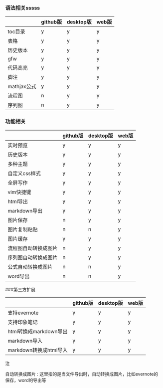 
### 语法相关sssss
 &nbsp; | github版| desktop版| web版
------------- | -------------| -------------| -------------
toc目录  | y| y| y
表格  | y| y| y
历史版本  | y| y| y
gfw  | y| y| y
代码高亮  | y| y| y
脚注  | y| y| y
mathjax公式  | y| y| y
流程图  | n| y| y
序列图  | n| y| y

### 功能相关
 &nbsp; | github版| desktop版| web版
------------- | -------------| -------------| -------------
实时预览  | y| y| y
历史版本  | y| y| y
多种主题  | y| y| y
自定义css样式  | y| y| y
全屏写作  | y| y| y
vim快捷键  | y| y| y
html导出  | y| y| y
markdown导出  | y| y| y
图片保存  | n| y| y
图片复制粘贴  | n| n| y
图片缓存  | y| y| y
流程图自动转换成图片  | n| y| y
序列图自动转换成图片  | n| y| y
公式自动转换成图片  | n| n| y
word导出  | n| n| y


###第三方扩展

 &nbsp; | github版| desktop版| web版
------------- | -------------| -------------| -------------
支持evernote  | y| y| y
支持印象笔记  | y| y| y
html转换成markdown导出  | y| y| y
markdown导入  | y| y| y
markdown转换成html导入  | y| y| y

注

自动转换成图片
: 这里指的是当文件导出时，自动转换成图片，比如evernote的保存，word的导出等
